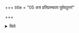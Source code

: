 +++
title = "05 अत्र प्रतिप्रस्थाता पूर्ववदुत्तरं"

+++

<details><summary>थिते</summary>

अत्र प्रतिप्रस्थाता पूर्ववदुत्तरं रौहिणं जुहोति ५
</details>
